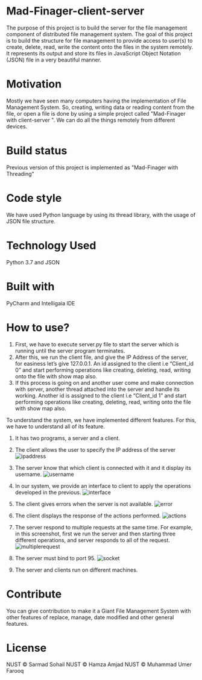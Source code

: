 # Mad-Finager-client-server
The purpose of this project is to build the server for the file management component of distributed file management system. The goal of this project is to build the structure for file management to provide access to user(s) to create, delete, read, write the content onto the files in the system remotely.  
It represents its output and store its files in JavaScript Object Notation (JSON) file in a very beautiful manner.


# Motivation
Mostly we have seen many computers having the implementation of File Management System. So, creating, writing data or reading content from the file, or open a file is done by using a simple project called "Mad-Finager with client-server ". We can do all the things remotely from different devices.

# Build status
Previous version of this project is implemented as "Mad-Finager with Threading"


# Code style
We have used Python language by using its thread library, with the usage of JSON file structure. 


# Technology Used
Python 3.7 and JSON

# Built with

PyCharm and Intelligaia IDE


# How to use?
1.	First, we have to execute server.py file to start the server which is running until the server program terminates.
2.	After this, we run the client file, and give the IP Address of the server, for easiness let’s give 127.0.0.1. An id assigned to the client i.e “Client_id 0” and start performing operations like creating, deleting, read, writing onto the file with show map also.
3.	If this process is going on and another user come and make connection with server, another thread attached into the server and handle its working. Another id is assigned to the client i.e “Client_id 1” and start performing operations like creating, deleting, read, writing onto the file with show map also.

To understand the system, we have implemented different features. For this, we have to understand all of its feature.

1.	It has two programs, a server and a client.
 
2.	The client allows the user to specify the IP address of the server
 ![ipaddress](https://user-images.githubusercontent.com/57443179/104350689-3f0f0800-5526-11eb-83f1-f285841de77d.png)

3.	The server know that which client is connected with it and it display its username. 
![username](https://user-images.githubusercontent.com/57443179/104350717-4afaca00-5526-11eb-9043-e2ebc8442c8a.png)
4.	In our system, we provide an interface to client to apply the operations developed in the previous.
 ![interface](https://user-images.githubusercontent.com/57443179/104350685-3f0f0800-5526-11eb-9165-0344e83b7e29.png)
5.	The client gives errors when the server is not available.
![error](https://user-images.githubusercontent.com/57443179/104350684-3e767180-5526-11eb-86ec-0a6b50beebfd.png)
 
6.	The client displays the response of the actions performed.
![actions](https://user-images.githubusercontent.com/57443179/104350683-3ddddb00-5526-11eb-8de1-648bb5249efb.png)
 
7.	The server respond to multiple requests at the same time. For example, in this screenshot, first we run the server and then starting three different operations, and server responds to all of the request. 
 ![multiplerequest](https://user-images.githubusercontent.com/57443179/104350677-3cacae00-5526-11eb-9af7-1e8a42b3a3bc.png)
8.	The server must bind to port 95.
 ![socket](https://user-images.githubusercontent.com/57443179/104350735-4f26e780-5526-11eb-8e13-71741027b20e.png)
9.	The server and clients run on different machines.



# Contribute
You can give contribution to make it a Giant File Management System with other features of replace, manage, date modified and other general features.

# License
NUST © Sarmad Sohail
NUST © Hamza Amjad
NUST © Muhammad Umer Farooq
